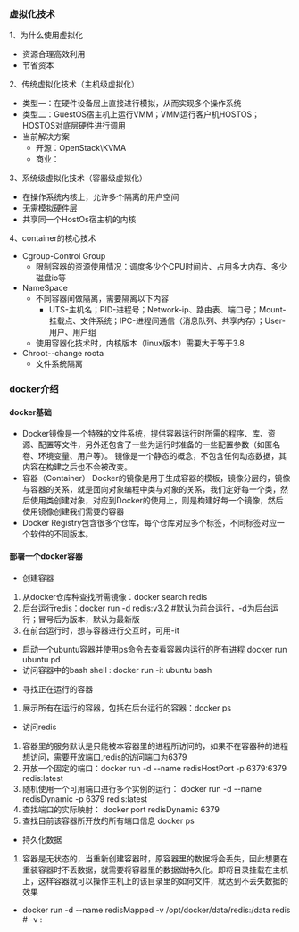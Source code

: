 ### 虚拟化技术
1、为什么使用虚拟化
* 资源合理高效利用
* 节省资本

2、传统虚拟化技术（主机级虚拟化）
* 类型一：在硬件设备层上直接进行模拟，从而实现多个操作系统
* 类型二：GuestOS宿主机上运行VMM；VMM运行客户机HOSTOS；HOSTOS对底层硬件进行调用
* 当前解决方案
    * 开源：OpenStack\KVMA
    * 商业：
    
3、系统级虚拟化技术（容器级虚拟化）
* 在操作系统内核上，允许多个隔离的用户空间
* 无需模拟硬件层
* 共享同一个HostOs宿主机的内核

4、container的核心技术
* Cgroup-Control Group
    * 限制容器的资源使用情况：调度多少个CPU时间片、占用多大内存、多少磁盘io等
* NameSpace
    * 不同容器间做隔离，需要隔离以下内容
        - UTS-主机名；PID-进程号；Network-ip、路由表、端口号；Mount-挂载点、文件系统；IPC-进程间通信（消息队列、共享内存）；User-用户、用户组
    * 使用容器化技术时，内核版本（linux版本）需要大于等于3.8 
* Chroot--change roota
    * 文件系统隔离
    
### docker介绍
#### docker基础
* Docker镜像是一个特殊的文件系统，提供容器运行时所需的程序、库、资源、配置等文件，另外还包含了一些为运行时准备的一些配置参数（如匿名卷、环境变量、用户等）。
     镜像是一个静态的概念，不包含任何动态数据，其内容在构建之后也不会被改变。
* 容器（Container）
  Docker的镜像是用于生成容器的模板，镜像分层的，镜像与容器的关系，就是面向对象编程中类与对象的关系，我们定好每一个类，然后使用类创建对象，对应到Docker的使用上，则是构建好每一个镜像，然后使用镜像创建我们需要的容器
* Docker Registry包含很多个仓库，每个仓库对应多个标签，不同标签对应一个软件的不同版本。
#### 部署一个docker容器
* 创建容器
1. 从docker仓库种查找所需镜像：docker search redis
2. 后台运行redis：docker run -d redis:v3.2   #默认为前台运行，-d为后台运行；冒号后为版本，默认为最新版
3. 在前台运行时，想与容器进行交互时，可用-it
- 启动一个ubuntu容器并使用ps命令去查看容器内运行的所有进程 docker run ubuntu pd
- 访问容器中的bash shell : docker run -it ubuntu bash
* 寻找正在运行的容器
1. 展示所有在运行的容器，包括在后台运行的容器：docker ps
* 访问redis
1. 容器里的服务默认是只能被本容器里的进程所访问的，如果不在容器种的进程想访问，需要开放端口,redis的访问端口为6379
2. 开放一个固定的端口：docker run -d --name redisHostPort -p 6379:6379 redis:latest
3. 随机使用一个可用端口进行多个实例的运行： docker run -d --name redisDynamic -p 6379 redis:latest
4. 查找端口的实际映射： docker port redisDynamic 6379
5. 查找目前该容器所开放的所有端口信息  docker ps
* 持久化数据
1. 容器是无状态的，当重新创建容器时，原容器里的数据将会丢失，因此想要在重装容器时不丢数据，就需要将容器里的数据做持久化。即将目录挂载在主机上，这样容器就可以操作主机上的该目录里的如何文件，就达到不丢失数据的效果
- docker run -d --name redisMapped -v /opt/docker/data/redis:/data redis   # -v <host-dir>:<container-dir>





